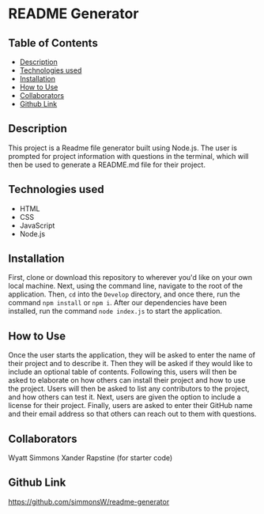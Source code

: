   # README Generator
  
  ## Table of Contents
  * [Description](#description)
  * [Technologies used](#technologies-used)
  * [Installation](#installation)
  * [How to Use](#How-to-use)
  * [Collaborators](#collaborators)
  * [Github Link](#github-link)
    
  ## Description
  This project is a Readme file generator built using Node.js. The user is prompted for project information with questions in the terminal, which will then be used to generate a README.md file for their project.

  ## Technologies used
  * HTML
  * CSS
  * JavaScript
  * Node.js

  ## Installation
  First, clone or download this repository to wherever you'd like on your own local machine. Next, using the command line, navigate to the root of the application. Then, `cd` into the `Develop` directory, and once there, run the command `npm install` or `npm i`. After our dependencies have been installed, run the command `node index.js` to start the application.

  ## How to Use
  Once the user starts the application, they will be asked to enter the name of their project and to describe it. Then they will be asked if they would like to include an optional table of contents. Following this, users will then be asked to elaborate on how others can install their project and how to use the project. Users will then be asked to list any contributors to the project, and how others can test it. Next, users are given the option to include a license for their project. Finally, users are asked to enter their GitHub name and their email address so that others can reach out to them with questions.

  ## Collaborators
  Wyatt Simmons Xander Rapstine (for starter code)

  ## Github Link
  https://github.com/simmonsW/readme-generator